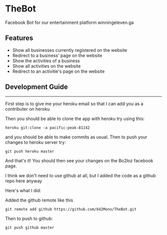 # TheBot

Facebook Bot for our entertainment platform winningeleven.ga

## Features

* Show all businesses currently registered on the website
* Redirect to a business' page on the website
* Show the activities of a business
* Show all activities on the website
* Redirect to an activitie's page on the website



## Development Guide

---

First step is to give me your heroku email so that I can add you as a contributer on heroku

Then you should be able to clone the app with heroku try using this:

`heroku git:clone -a pacific-peak-81142`

and you should be able to make commits as usual. Then to push your changes to heroku server try:

`git push heroku master`

And that's it! You should then see your changes on the Bo2loz facebook page.

I think we don't need to use github at all, but I added the code as a github repo here anyway

Here's what I did:

Added the github remote like this

`git remote add github https://github.com/842Mono/TheBot.git`

Then to push to github:

`git push github master`
